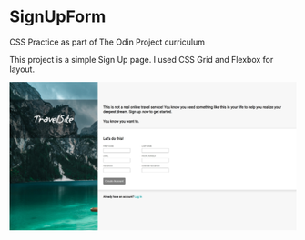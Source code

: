 # SignUpForm
CSS Practice as part of The Odin Project curriculum

This project is a simple Sign Up page. I used CSS Grid and Flexbox for layout.

![Screenshot](screenshot.jpg)

